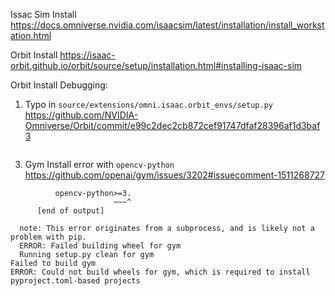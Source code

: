 Issac Sim Install
https://docs.omniverse.nvidia.com/isaacsim/latest/installation/install_workstation.html


Orbit Install
https://isaac-orbit.github.io/orbit/source/setup/installation.html#installing-isaac-sim


Orbit Install Debugging:
1)  Typo in `source/extensions/omni.isaac.orbit_envs/setup.py`
https://github.com/NVIDIA-Omniverse/Orbit/commit/e99c2dec2cb872cef91747dfaf28396af1d3baf3
```

```

3) Gym Install error with `opencv-python` 
https://github.com/openai/gym/issues/3202#issuecomment-1511268727
```
          opencv-python>=3.
                       ~~~^
      [end of output]
  
  note: This error originates from a subprocess, and is likely not a problem with pip.
  ERROR: Failed building wheel for gym
  Running setup.py clean for gym
Failed to build gym
ERROR: Could not build wheels for gym, which is required to install pyproject.toml-based projects

```
